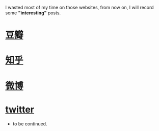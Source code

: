 I wasted most of my time on those websites, from now on, I will record some **"interesting"** posts.

# [豆瓣](http://www.douban.com)

# [知乎](www.zhihu.com)

# [微博](www.weibo.com)

# [twitter](www.twitter.com)

- to be continued.

